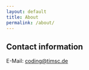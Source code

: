 ```yaml
---
layout: default
title: About
permalink: /about/
---
```


## Contact information

E-Mail: [coding@timsc.de](mailto:coding@timsc.de)
